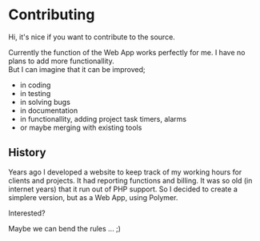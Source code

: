 # Contributing 

Hi, it's nice if you want to contribute to the source.  

Currently the function of the Web App works perfectly for me. I have no plans to add more functionallity.  
But I can imagine that it can be improved;

* in coding
* in testing
* in solving bugs
* in documentation
* in functionallity, adding project task timers, alarms
* or maybe merging with existing tools

## History 

Years ago I developed a website to keep track of my working hours for clients and projects. It had reporting functions and billing. It was so old (in internet years) that it run out of PHP support. So I decided to create a simplere version, but as a Web App, using Polymer.

Interested?

Maybe we can bend the rules ... ;)
